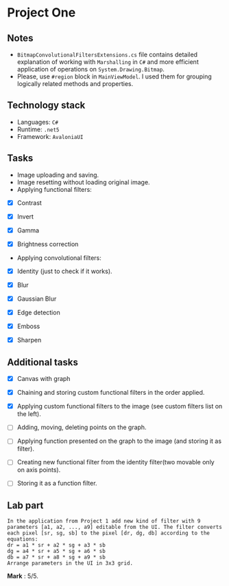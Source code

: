 # Project One

## Notes
- `BitmapConvolutionalFiltersExtensions.cs` file contains detailed explanation of working with `Marshalling` in `C#` and more efficient application of operations on `System.Drawing.Bitmap`.
- Please, use `#region` block in `MainViewModel`. I used them for grouping logically related methods and properties.

## Technology stack 
* Languages: `C#`
* Runtime: `.net5`
* Framework: `AvaloniaUI`
## Tasks
* Image uploading and saving.
* Image resetting without loading original image.
* Applying functional filters:


-[x] Contrast
 

-[x] Invert
 

-[x] Gamma
 

-[x] Brightness correction


* Applying convolutional filters:

-[x] Identity (just to check if it works).
 

-[x] Blur
 

-[x] Gaussian Blur
 

-[x] Edge detection
 

-[x] Emboss
 

-[x] Sharpen


## Additional tasks
-[x] Canvas with graph 
 

-[x] Chaining and storing custom functional filters in the order applied.
 

-[x] Applying custom functional filters to the image (see custom filters list on the left).
 

-[ ] Adding, moving, deleting points on the graph.
 

-[ ] Applying function presented on the graph to the image (and storing it as filter).
 

-[ ] Creating new functional filter from the identity filter(two movable only on axis points).
 

-[ ] Storing it as a function filter.

## Lab part 
```
In the application from Project 1 add new kind of filter with 9 parameters [a1, a2, ..., a9] editable from the UI. The filter converts each pixel [sr, sg, sb] to the pixel [dr, dg, db] according to the equations:
dr = a1 * sr + a2 * sg + a3 * sb
dg = a4 * sr + a5 * sg + a6 * sb
db = a7 * sr + a8 * sg + a9 * sb
Arrange parameters in the UI in 3x3 grid.
```
**Mark** : 5/5.
